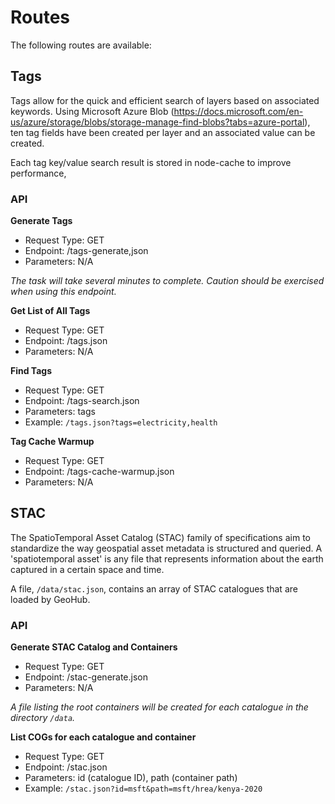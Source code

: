 # Routes

The following routes are available:

## Tags

Tags allow for the quick and efficient search of layers based on associated keywords. Using Microsoft Azure Blob (https://docs.microsoft.com/en-us/azure/storage/blobs/storage-manage-find-blobs?tabs=azure-portal), ten tag fields have been created per layer and an associated value can be created.

Each tag key/value search result is stored in node-cache to improve performance,

### API

**Generate Tags**

- Request Type: GET
- Endpoint: /tags-generate,json
- Parameters: N/A

*The task will take several minutes to complete. Caution should be exercised when using this endpoint.*

**Get List of All Tags**
- Request Type: GET
- Endpoint: /tags.json
- Parameters: N/A

**Find Tags**
- Request Type: GET
- Endpoint: /tags-search.json
- Parameters: tags
- Example: `/tags.json?tags=electricity,health`

**Tag Cache Warmup**
- Request Type: GET
- Endpoint: /tags-cache-warmup.json
- Parameters: N/A

## STAC 

The SpatioTemporal Asset Catalog (STAC) family of specifications aim to standardize the way geospatial asset metadata is structured and queried. A 'spatiotemporal asset' is any file that represents information about the earth captured in a certain space and time.

A file, `/data/stac.json`, contains an array of STAC catalogues that are loaded by GeoHub.

### API 

**Generate STAC Catalog and Containers**
- Request Type: GET
- Endpoint: /stac-generate.json
- Parameters: N/A

*A file listing the root containers will be created for each catalogue in the directory `/data`.*

**List COGs for each catalogue and container**
- Request Type: GET
- Endpoint: /stac.json
- Parameters: id (catalogue ID), path (container path)
- Example: `/stac.json?id=msft&path=msft/hrea/kenya-2020`


 



